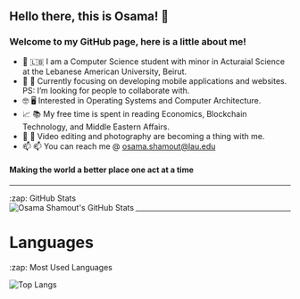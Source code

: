 ## Hello there, this is Osama! 👋 
### Welcome to my GitHub page, here is a little about me! 
- 🏫 🇱🇧 I am a Computer Science student with minor in Acturaial Science at the Lebanese American University, Beirut.  
- 📲 👯 Currently focusing on developing mobile applications and websites. PS: I’m looking for people to collaborate with.
- 🤓 🖥 Interested in Operating Systems and Computer Architecture.  
- 📈 📚 My free time is spent in reading Economics, Blockchain Technology, and Middle Eastern Affairs. 
- 📸 🎥 Video editing and photography are becoming a thing with me. 
- 📫 📫 You can reach me @ osama.shamout@lau.edu


#### Making the world a better place one act at a time 

--- 
  <summary>:zap: GitHub Stats</summary>
  <img align="left" alt="Osama Shamout's GitHub Stats" src="https://github-readme-stats.vercel.app/api?username=OsamaShamout&show_icons=true&theme=github_dark&hide_border=false&title_color=ffffff&icon_color=ffffff&bg_color=000051&text_color=ffffff&border_color=ffffff" />

---

# Languages 
<summary>:zap: Most Used Languages</summary>

![Top Langs](https://github-readme-stats.vercel.app/api/top-langs/?username=OsamaShamout&theme=github_dark&title_color=ffffff&icon_color=ffffff&bg_color=000051&text_color=ffffff)
